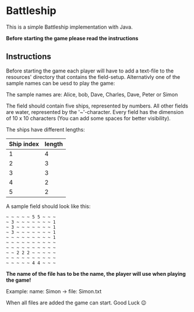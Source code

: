 # Battleship

This is a simple Battleship implementation with Java. 

**Before starting the game please read the instructions**



## Instructions

Before starting the game each player will have to add a text-file 
to the resources' directory that contains the field-setup. Alternativly one of the sample names can be uesd to play the game:

The sample names are: Alice, bob, Dave, Charles, Dave, Peter or Simon

The field should contain five ships, represented by numbers. 
All other fields are water, represented by the '~'-character. Every field has the dimension of 10 x 10 characters (You can add some spaces for better visibility).

The ships have different lengths:

| Ship index | length |
| ---------- | ------ |
| 1          | 4      |
| 2          | 3      |
| 3          | 3      |
| 4          | 2      |
| 5          | 2      |

A sample field should look like this:

```
~ ~ ~ ~ ~ 5 5 ~ ~ ~
~ 3 ~ ~ ~ ~ ~ ~ ~ 1
~ 3 ~ ~ ~ ~ ~ ~ ~ 1
~ 3 ~ ~ ~ ~ ~ ~ ~ 1
~ ~ ~ ~ ~ ~ ~ ~ ~ 1
~ ~ ~ ~ ~ ~ ~ ~ ~ ~
~ ~ ~ ~ ~ ~ ~ ~ ~ ~
~ ~ 2 2 2 ~ ~ ~ ~ ~
~ ~ ~ ~ ~ ~ ~ ~ ~ ~
~ ~ ~ ~ ~ 4 4 ~ ~ ~
```

**The name of the file has to be the name, the player will use when playing the game!**

Example: name: Simon -> file: Simon.txt

When all files are added the game can start. 
Good Luck 😉
